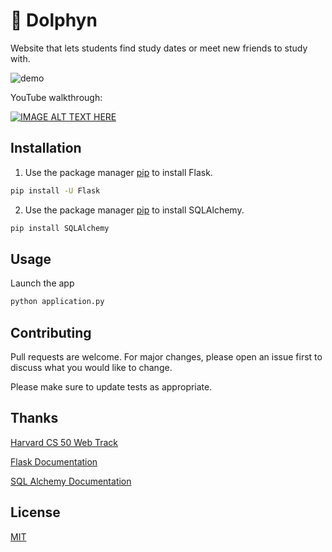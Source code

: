 # 🐬 Dolphyn
Website that lets students find study dates or meet new friends to study with.

![demo](https://user-images.githubusercontent.com/56772737/90968078-23369700-e49d-11ea-8ac3-bc389ad5c15c.gif)


YouTube walkthrough:

[![IMAGE ALT TEXT HERE](https://img.youtube.com/vi/GkV7ON2_gdQ/0.jpg)](https://www.youtube.com/watch?v=GkV7ON2_gdQ)



## Installation

1. Use the package manager [pip](https://pypi.org/project/SQLAlchemy/) to install Flask.

```bash
pip install -U Flask
``` 

2. Use the package manager [pip](https://pypi.org/project/SQLAlchemy/) to install SQLAlchemy.

```bash
pip install SQLAlchemy
```

## Usage

Launch the app
```bash
python application.py
```

## Contributing
Pull requests are welcome. For major changes, please open an issue first to discuss what you would like to change.

Please make sure to update tests as appropriate.

## Thanks
[Harvard CS 50 Web Track](https://cs50.harvard.edu/x/2020/tracks/web/)

[Flask Documentation](https://flask.palletsprojects.com/en/1.1.x/)

[SQL Alchemy Documentation](https://www.sqlalchemy.org/)

## License
[MIT](https://choosealicense.com/licenses/mit/)

